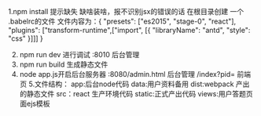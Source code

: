 1.npm install 提示缺失 缺啥装啥，报不识别jsx的错误的话  在根目录创建 一个 .babelrc的文件 
	 文件内容为：{
	  "presets": ["es2015", "stage-0", "react"],
	  "plugins": ["transform-runtime",["import", [{ "libraryName": "antd", "style": "css" }]]]
	}

2. npm run dev 进行调试
	:8010 后台管理
3. npm run build 生成静态文件
4. node app.js开启后台服务器
	:8080/admin.html 后台管理
	     /index?pid=  前端页
5.文件结构：
	app:后台node代码
	data:用户资料备用
	dist:webpack 产出的静态文件
	src：react 生产环境代码
	static:正式产出代码
	views:用户答题页面ejs模板

